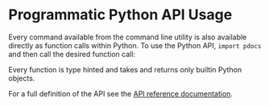 # Programmatic Python API Usage

Every command available from the command line utility is also available directly as function calls within Python.
To use the Python API, `import pdocs` and then call the desired function call:

<script id="asciicast-265755" src="https://asciinema.org/a/265755.js" async></script>

Every function is type hinted and takes and returns only builtin Python objects.

For a full definition of the API see the [API reference documentation](https://timothycrosley.github.io/pdocs/reference/pdocs/api/).
